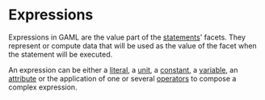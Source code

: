 
# Expressions



Expressions in GAML are the value part of the [statements](Statements161)' facets. They represent or compute data that will be used as the value of the facet when the statement will be executed.

An expression can be either a [literal](G__Literals), a [unit](G__UnitsAndConstants), a [constant](G__UnitsAndConstants), a [variable](ExpressionVariables161), an [attribute](G__VariablesAndAttributes) or the application of one or several [operators](G__OperatorsAK) to compose a complex expression.